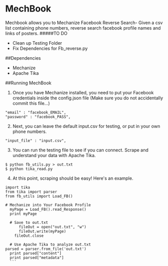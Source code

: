 # MechBook
Mechbook allows you to Mechanize Facebook Reverse Search- Given a csv list containing phone numbers, reverse search facebook profile names and links of posters.
#####TO DO
- Clean up Testing Folder
- Fix Dependencies for Fb_reverse.py

##Dependencies
- Mechanize
- Apache Tika

##Running MechBook
1. Once you have Mechanize installed, you need to put your Facebook credentials inside the config.json file (Make sure you do not accidentally commit this file...) 

  ```
  "email" : "facebook_EMAIL",
  "password" : "facebook_PASS",
  ```
2. Next, you can leave the default input.csv for testing, or put in your own phone numbers.  
  ```
  "input_file" : "input.csv",
  ```

3. You can run the testing file to see if you can connect. Scrape and understand your data with Apache Tika.
  ```
  $ python fb_utils.py > out.txt
  $ python tika_read.py
  ```
  
4. At this point, scraping should be easy! Here's an example.  
  ```
  import tika
  from tika import parser
  from fb_utils import Load_FB()
  
  # Mechanize into Your Facebook Profile
	myPage = Load_FB().read_Response()
	print myPage
	
	# Save to out.txt
		fileOut = open("out.txt", "w")
		fileOut.write(myPage)	
	  fileOut.close
	  
	# Use Apache Tika to analyze out.txt
  parsed = parser.from_file('out.txt')
	print parsed["content"]
	print parsed["metadata"]
	```
